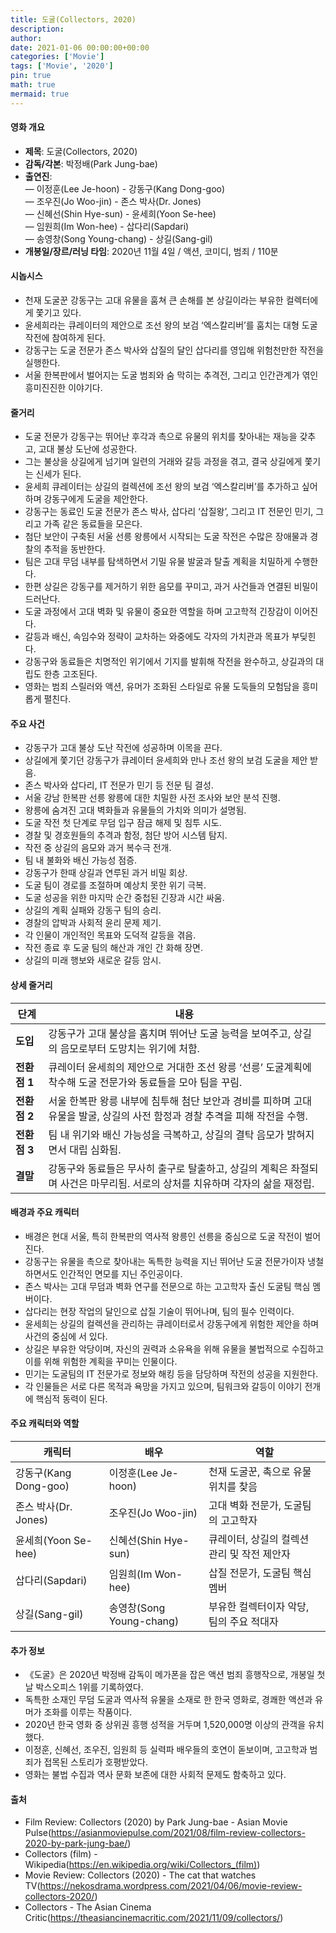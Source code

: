 ```yaml
---
title: 도굴(Collectors, 2020)
description: 
author: 
date: 2021-01-06 00:00:00+00:00
categories: ['Movie']
tags: ['Movie', '2020']
pin: true
math: true
mermaid: true
---
```

#### 영화 개요

- **제목**: 도굴(Collectors, 2020)  
- **감독/각본**: 박정배(Park Jung-bae)  
- **출연진**:  
  — 이정훈(Lee Je-hoon) - 강동구(Kang Dong-goo)  
  — 조우진(Jo Woo-jin) - 존스 박사(Dr. Jones)  
  — 신혜선(Shin Hye-sun) - 윤세희(Yoon Se-hee)  
  — 임원희(Im Won-hee) - 삽다리(Sapdari)  
  — 송영창(Song Young-chang) - 상길(Sang-gil)  
- **개봉일/장르/러닝 타임**: 2020년 11월 4일 / 액션, 코미디, 범죄 / 110분  

#### 시놉시스

- 천재 도굴꾼 강동구는 고대 유물을 훔쳐 큰 손해를 본 상길이라는 부유한 컬렉터에게 쫓기고 있다.  
- 윤세희라는 큐레이터의 제안으로 조선 왕의 보검 ‘엑스칼리버’를 훔치는 대형 도굴 작전에 참여하게 된다.  
- 강동구는 도굴 전문가 존스 박사와 삽질의 달인 삽다리를 영입해 위험천만한 작전을 실행한다.  
- 서울 한복판에서 벌어지는 도굴 범죄와 숨 막히는 추격전, 그리고 인간관계가 엮인 흥미진진한 이야기다.  

#### 줄거리

- 도굴 전문가 강동구는 뛰어난 후각과 촉으로 유물의 위치를 찾아내는 재능을 갖추고, 고대 불상 도난에 성공한다.  
- 그는 불상을 상길에게 넘기며 일련의 거래와 갈등 과정을 겪고, 결국 상길에게 쫓기는 신세가 된다.  
- 윤세희 큐레이터는 상길의 컬렉션에 조선 왕의 보검 ‘엑스칼리버’를 추가하고 싶어 하며 강동구에게 도굴을 제안한다.  
- 강동구는 동료인 도굴 전문가 존스 박사, 삽다리 ‘삽질왕’, 그리고 IT 전문인 민기, 그리고 가족 같은 동료들을 모은다.  
- 첨단 보안이 구축된 서울 선릉 왕릉에서 시작되는 도굴 작전은 수많은 장애물과 경찰의 추적을 동반한다.  
- 팀은 고대 무덤 내부를 탐색하면서 기밀 유물 발굴과 탈출 계획을 치밀하게 수행한다.  
- 한편 상길은 강동구를 제거하기 위한 음모를 꾸미고, 과거 사건들과 연결된 비밀이 드러난다.  
- 도굴 과정에서 고대 벽화 및 유물이 중요한 역할을 하며 고고학적 긴장감이 이어진다.  
- 갈등과 배신, 속임수와 정략이 교차하는 와중에도 각자의 가치관과 목표가 부딪힌다.  
- 강동구와 동료들은 치명적인 위기에서 기지를 발휘해 작전을 완수하고, 상길과의 대립도 한층 고조된다.  
- 영화는 범죄 스릴러와 액션, 유머가 조화된 스타일로 유물 도둑들의 모험담을 흥미롭게 펼친다.  

#### 주요 사건

- 강동구가 고대 불상 도난 작전에 성공하며 이목을 끈다.  
- 상길에게 쫓기던 강동구가 큐레이터 윤세희와 만나 조선 왕의 보검 도굴을 제안 받음.  
- 존스 박사와 삽다리, IT 전문가 민기 등 전문 팀 결성.  
- 서울 강남 한복판 선릉 왕릉에 대한 치밀한 사전 조사와 보안 분석 진행.  
- 왕릉에 숨겨진 고대 벽화들과 유물들의 가치와 의미가 설명됨.  
- 도굴 작전 첫 단계로 무덤 입구 잠금 해제 및 침투 시도.  
- 경찰 및 경호원들의 추격과 함정, 첨단 방어 시스템 탐지.  
- 작전 중 상길의 음모와 과거 복수극 전개.  
- 팀 내 불화와 배신 가능성 점증.  
- 강동구가 한때 상길과 연루된 과거 비밀 회상.  
- 도굴 팀이 경로를 조절하며 예상치 못한 위기 극복.  
- 도굴 성공을 위한 마지막 순간 중첩된 긴장과 시간 싸움.  
- 상길의 계획 실패와 강동구 팀의 승리.  
- 경찰의 압박과 사회적 윤리 문제 제기.  
- 각 인물이 개인적인 목표와 도덕적 갈등을 겪음.  
- 작전 종료 후 도굴 팀의 해산과 개인 간 화해 장면.  
- 상길의 미래 행보와 새로운 갈등 암시.  

#### 상세 줄거리

| **단계**   | **내용**                                                                                                      |
|------------|--------------------------------------------------------------------------------------------------------------|
| **도입**   | 강동구가 고대 불상을 훔치며 뛰어난 도굴 능력을 보여주고, 상길의 음모로부터 도망치는 위기에 처함.                  |
| **전환점 1** | 큐레이터 윤세희의 제안으로 거대한 조선 왕릉 ‘선릉’ 도굴계획에 착수해 도굴 전문가와 동료들을 모아 팀을 꾸림.           |
| **전환점 2** | 서울 한복판 왕릉 내부에 침투해 첨단 보안과 경비를 피하며 고대 유물을 발굴, 상길의 사전 함정과 경찰 추격을 피해 작전을 수행.  |
| **전환점 3** | 팀 내 위기와 배신 가능성을 극복하고, 상길의 결탁 음모가 밝혀지면서 대립 심화됨.                                     |
| **결말**   | 강동구와 동료들은 무사히 출구로 탈출하고, 상길의 계획은 좌절되며 사건은 마무리됨. 서로의 상처를 치유하며 각자의 삶을 재정립.           |

#### 배경과 주요 캐릭터

- 배경은 현대 서울, 특히 한복판의 역사적 왕릉인 선릉을 중심으로 도굴 작전이 벌어진다.  
- 강동구는 유물을 촉으로 찾아내는 독특한 능력을 지닌 뛰어난 도굴 전문가이자 냉철하면서도 인간적인 면모를 지닌 주인공이다.  
- 존스 박사는 고대 무덤과 벽화 연구를 전문으로 하는 고고학자 출신 도굴팀 핵심 멤버이다.  
- 삽다리는 현장 작업의 달인으로 삽질 기술이 뛰어나며, 팀의 필수 인력이다.  
- 윤세희는 상길의 컬렉션을 관리하는 큐레이터로서 강동구에게 위험한 제안을 하며 사건의 중심에 서 있다.  
- 상길은 부유한 악당이며, 자신의 권력과 소유욕을 위해 유물을 불법적으로 수집하고 이를 위해 위험한 계획을 꾸미는 인물이다.  
- 민기는 도굴팀의 IT 전문가로 정보와 해킹 등을 담당하며 작전의 성공을 지원한다.  
- 각 인물들은 서로 다른 목적과 욕망을 가지고 있으며, 팀워크와 갈등이 이야기 전개에 핵심적 동력이 된다.  

#### 주요 캐릭터와 역할

| **캐릭터** | **배우**         | **역할**                         |
|------------|------------------|----------------------------------|
| 강동구(Kang Dong-goo) | 이정훈(Lee Je-hoon)    | 천재 도굴꾼, 촉으로 유물 위치를 찾음    |
| 존스 박사(Dr. Jones)      | 조우진(Jo Woo-jin)        | 고대 벽화 전문가, 도굴팀의 고고학자    |
| 윤세희(Yoon Se-hee)       | 신혜선(Shin Hye-sun)      | 큐레이터, 상길의 컬렉션 관리 및 작전 제안자 |
| 삽다리(Sapdari)            | 임원희(Im Won-hee)         | 삽질 전문가, 도굴팀 핵심 멤버         |
| 상길(Sang-gil)             | 송영창(Song Young-chang)  | 부유한 컬렉터이자 악당, 팀의 주요 적대자 |

#### 추가 정보

- 《도굴》은 2020년 박정배 감독이 메가폰을 잡은 액션 범죄 흥행작으로, 개봉일 첫날 박스오피스 1위를 기록하였다.  
- 독특한 소재인 무덤 도굴과 역사적 유물을 소재로 한 한국 영화로, 경쾌한 액션과 유머가 조화를 이루는 작품이다.  
- 2020년 한국 영화 중 상위권 흥행 성적을 거두며 1,520,000명 이상의 관객을 유치했다.  
- 이정훈, 신혜선, 조우진, 임원희 등 실력파 배우들의 호연이 돋보이며, 고고학과 범죄가 접목된 스토리가 호평받았다.  
- 영화는 불법 수집과 역사 문화 보존에 대한 사회적 문제도 함축하고 있다.  

#### 출처

- Film Review: Collectors (2020) by Park Jung-bae - Asian Movie Pulse(https://asianmoviepulse.com/2021/08/film-review-collectors-2020-by-park-jung-bae/)  
- Collectors (film) - Wikipedia(https://en.wikipedia.org/wiki/Collectors_(film))  
- Movie Review: Collectors (2020) - The cat that watches TV(https://nekosdrama.wordpress.com/2021/04/06/movie-review-collectors-2020/)  
- Collectors - The Asian Cinema Critic(https://theasiancinemacritic.com/2021/11/09/collectors/)
